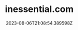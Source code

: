 ---
title: "inessential.com"
category: "IndieWeb & Personal Blogs"
site_url: https://inessential.com/
feed_url: https://inessential.com/xml/rss.xml
date: 2023-08-06T21:08:54.389598Z
domain: inessential.com

---